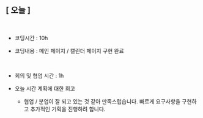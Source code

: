 ## [ 오늘 ]

<br/>

- 코딩시간 : 10h
- 코딩내용 : 메인 페이지 / 캘린더 페이지 구현 완료

  <br/>

- 회의 및 협업 시간 : 1h

- 오늘 시간 계획에 대한 회고

  - 협업 / 분업이 잘 되고 있는 것 같아 만족스럽습니다. 빠르게 요구사항을 구현하고 추가적인 기획을 진행하려 합니다.

  <br/>

<br/>
